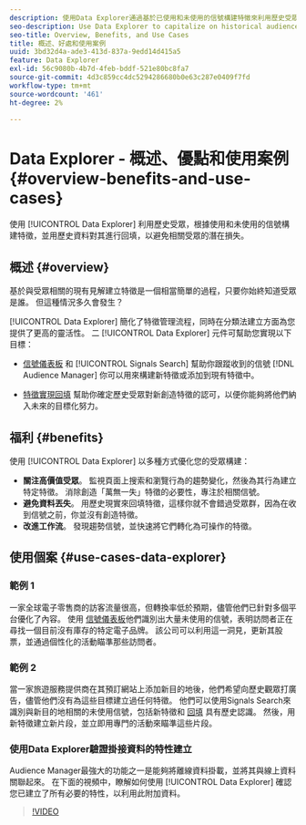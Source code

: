 ```yaml
---
description: 使用Data Explorer通過基於已使用和未使用的信號構建特徵來利用歷史受眾，並用歷史資料回填這些特徵以避免相關受眾的潛在損失。
seo-description: Use Data Explorer to capitalize on historical audiences by building traits based on used and unused signals, and backfilling them with historical data to avoid potential loss of relevant audiences.
seo-title: Overview, Benefits, and Use Cases
title: 概述、好處和使用案例
uuid: 3bd32d4a-ade3-413d-837a-9edd14d415a5
feature: Data Explorer
exl-id: 56c9080b-4b7d-4feb-bddf-521e80bc8fa7
source-git-commit: 4d3c859cc4dc5294286680b0e63c287e0409f7fd
workflow-type: tm+mt
source-wordcount: '461'
ht-degree: 2%

---
```


# Data Explorer - 概述、優點和使用案例 {#overview-benefits-and-use-cases}

使用 [!UICONTROL Data Explorer] 利用歷史受眾，根據使用和未使用的信號構建特徵，並用歷史資料對其進行回填，以避免相關受眾的潛在損失。

## 概述 {#overview}

基於與受眾相關的現有見解建立特徵是一個相當簡單的過程，只要你始終知道受眾是誰。 但這種情況多久會發生？

[!UICONTROL Data Explorer] 簡化了特徵管理流程，同時在分類法建立方面為您提供了更高的靈活性。 二 [!UICONTROL Data Explorer] 元件可幫助您實現以下目標：

* [信號儀表板](../../features/data-explorer/data-explorer-signals-dashboard.md) 和 [!UICONTROL Signals Search] 幫助你跟蹤收到的信號 [!DNL Audience Manager] 你可以用來構建新特徵或添加到現有特徵中。

* [特徵實現回填](../../features/data-explorer/data-explorer-trait-backfill.md) 幫助你確定歷史受眾對新創造特徵的認可，以便你能夠將他們納入未來的目標化努力。

## 福利 {#benefits}

使用 [!UICONTROL Data Explorer] 以多種方式優化您的受眾構建：

* **關注高價值受眾**。 監視頁面上搜索和瀏覽行為的趨勢變化，然後為其行為建立特定特徵。 消除創造「萬無一失」特徵的必要性，專注於相關信號。
* **避免資料丟失**。 用歷史現實來回填特徵，這樣你就不會錯過受眾群，因為在收到信號之前，你並沒有創造特徵。
* **改進工作流**。 發現趨勢信號，並快速將它們轉化為可操作的特徵。

## 使用個案 {#use-cases-data-explorer}

### 範例 1

一家全球電子零售商的訪客流量很高，但轉換率低於預期，儘管他們已針對多個平台優化了內容。 使用 [信號儀表板](../../features/data-explorer/data-explorer-signals-dashboard.md)他們識別出大量未使用的信號，表明訪問者正在尋找一個目前沒有庫存的特定電子品牌。 該公司可以利用這一洞見，更新其股票，並通過個性化的活動瞄準那些訪問者。

### 範例 2

當一家旅遊服務提供商在其預訂網站上添加新目的地後，他們希望向歷史觀眾打廣告，儘管他們沒有為這些目標建立過任何特徵。 他們可以使用Signals Search來識別與新目的地相關的未使用信號，包括新特徵和 [回填](../../features/data-explorer/data-explorer-trait-backfill.md) 具有歷史認識。 然後，用新特徵建立新片段，並立即用專門的活動來瞄準這些片段。

### 使用Data Explorer驗證掛接資料的特性建立

Audience Manager最強大的功能之一是能夠將離線資料掛載，並將其與線上資料關聯起來。 在下面的視頻中，瞭解如何使用 [!UICONTROL Data Explorer] 確認您已建立了所有必要的特性，以利用此附加資料。

>[!VIDEO](https://video.tv.adobe.com/v/25149/)
